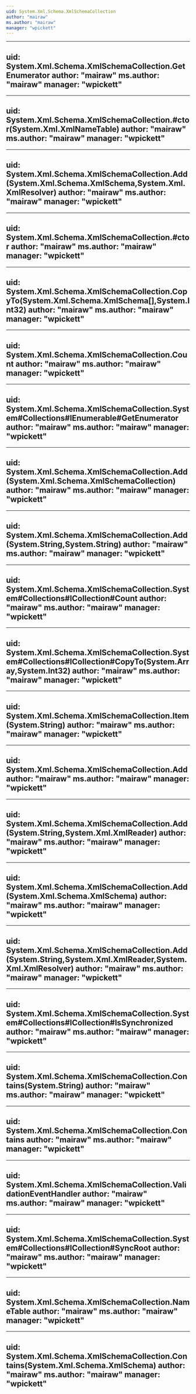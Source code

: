 ```yaml
---
uid: System.Xml.Schema.XmlSchemaCollection
author: "mairaw"
ms.author: "mairaw"
manager: "wpickett"
---
```


---
uid: System.Xml.Schema.XmlSchemaCollection.GetEnumerator
author: "mairaw"
ms.author: "mairaw"
manager: "wpickett"
---

---
uid: System.Xml.Schema.XmlSchemaCollection.#ctor(System.Xml.XmlNameTable)
author: "mairaw"
ms.author: "mairaw"
manager: "wpickett"
---

---
uid: System.Xml.Schema.XmlSchemaCollection.Add(System.Xml.Schema.XmlSchema,System.Xml.XmlResolver)
author: "mairaw"
ms.author: "mairaw"
manager: "wpickett"
---

---
uid: System.Xml.Schema.XmlSchemaCollection.#ctor
author: "mairaw"
ms.author: "mairaw"
manager: "wpickett"
---

---
uid: System.Xml.Schema.XmlSchemaCollection.CopyTo(System.Xml.Schema.XmlSchema[],System.Int32)
author: "mairaw"
ms.author: "mairaw"
manager: "wpickett"
---

---
uid: System.Xml.Schema.XmlSchemaCollection.Count
author: "mairaw"
ms.author: "mairaw"
manager: "wpickett"
---

---
uid: System.Xml.Schema.XmlSchemaCollection.System#Collections#IEnumerable#GetEnumerator
author: "mairaw"
ms.author: "mairaw"
manager: "wpickett"
---

---
uid: System.Xml.Schema.XmlSchemaCollection.Add(System.Xml.Schema.XmlSchemaCollection)
author: "mairaw"
ms.author: "mairaw"
manager: "wpickett"
---

---
uid: System.Xml.Schema.XmlSchemaCollection.Add(System.String,System.String)
author: "mairaw"
ms.author: "mairaw"
manager: "wpickett"
---

---
uid: System.Xml.Schema.XmlSchemaCollection.System#Collections#ICollection#Count
author: "mairaw"
ms.author: "mairaw"
manager: "wpickett"
---

---
uid: System.Xml.Schema.XmlSchemaCollection.System#Collections#ICollection#CopyTo(System.Array,System.Int32)
author: "mairaw"
ms.author: "mairaw"
manager: "wpickett"
---

---
uid: System.Xml.Schema.XmlSchemaCollection.Item(System.String)
author: "mairaw"
ms.author: "mairaw"
manager: "wpickett"
---

---
uid: System.Xml.Schema.XmlSchemaCollection.Add
author: "mairaw"
ms.author: "mairaw"
manager: "wpickett"
---

---
uid: System.Xml.Schema.XmlSchemaCollection.Add(System.String,System.Xml.XmlReader)
author: "mairaw"
ms.author: "mairaw"
manager: "wpickett"
---

---
uid: System.Xml.Schema.XmlSchemaCollection.Add(System.Xml.Schema.XmlSchema)
author: "mairaw"
ms.author: "mairaw"
manager: "wpickett"
---

---
uid: System.Xml.Schema.XmlSchemaCollection.Add(System.String,System.Xml.XmlReader,System.Xml.XmlResolver)
author: "mairaw"
ms.author: "mairaw"
manager: "wpickett"
---

---
uid: System.Xml.Schema.XmlSchemaCollection.System#Collections#ICollection#IsSynchronized
author: "mairaw"
ms.author: "mairaw"
manager: "wpickett"
---

---
uid: System.Xml.Schema.XmlSchemaCollection.Contains(System.String)
author: "mairaw"
ms.author: "mairaw"
manager: "wpickett"
---

---
uid: System.Xml.Schema.XmlSchemaCollection.Contains
author: "mairaw"
ms.author: "mairaw"
manager: "wpickett"
---

---
uid: System.Xml.Schema.XmlSchemaCollection.ValidationEventHandler
author: "mairaw"
ms.author: "mairaw"
manager: "wpickett"
---

---
uid: System.Xml.Schema.XmlSchemaCollection.System#Collections#ICollection#SyncRoot
author: "mairaw"
ms.author: "mairaw"
manager: "wpickett"
---

---
uid: System.Xml.Schema.XmlSchemaCollection.NameTable
author: "mairaw"
ms.author: "mairaw"
manager: "wpickett"
---

---
uid: System.Xml.Schema.XmlSchemaCollection.Contains(System.Xml.Schema.XmlSchema)
author: "mairaw"
ms.author: "mairaw"
manager: "wpickett"
---
